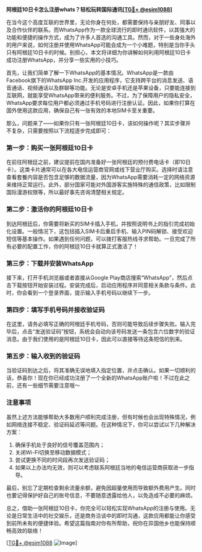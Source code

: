 **阿根廷10日卡怎么注册whats？轻松玩转国际通讯[[TG💪+ @esim1088](https://t.me/s/esim1088)]**

在当今这个高度互联的世界里，无论你身在何处，都需要保持与亲朋好友、同事以及合作伙伴的联系。而WhatsApp作为一款全球流行的即时通讯软件，以其强大的功能和便捷的操作方式，成为了许多人首选的沟通工具。然而，对于一些身处海外的用户来说，如何注册并使用WhatsApp可能会成为一个小难题，特别是当你手头只有阿根廷10日卡的时候。别担心，本文将详细为你讲解如何利用阿根廷10日卡成功注册WhatsApp，并分享一些实用的小技巧。

首先，让我们简单了解一下WhatsApp的基本情况。WhatsApp是一款由Facebook旗下的WhatsApp Inc.开发的应用程序，它支持跨平台的消息发送、语音通话、视频通话以及群聊等功能。无论是安卓手机还是苹果设备，只要能连接到互联网，就能享受WhatsApp带来的便利服务。不过，为了保障用户的隐私安全，WhatsApp要求每位用户都必须通过手机号码进行注册认证。因此，如果你打算在国外使用这款应用，确保自己有一张有效的本地SIM卡至关重要。

那么，问题来了——如果你只有一张阿根廷10日卡，该如何操作呢？其实步骤并不复杂，只需要按照以下流程逐步完成即可：

### 第一步：购买一张阿根廷10日卡

在前往阿根廷之前，建议提前在国内准备好一张阿根廷的预付费电话卡（即10日卡）。这类卡片通常可以在各大电信运营商官网或线下营业厅购买。选择时请注意查看套餐内容是否包含足够的数据流量，因为WhatsApp需要消耗一定的网络资源来维持正常运行。此外，部分国家可能对外国游客实施特殊的通信政策，比如限制国际漫游权限等，所以最好事先咨询清楚相关规定。

### 第二步：激活你的阿根廷10日卡

到达阿根廷后，你需要将新买的SIM卡插入手机，并按照说明书上的指引完成初始化设置。一般情况下，这包括插入SIM卡后重启手机、输入PIN码解锁、接受欢迎短信等基本操作。如果遇到任何问题，可以拨打客服热线寻求帮助。一旦完成了所有必要的配置工作，你的阿根廷10日卡就算正式激活了！

### 第三步：下载并安装WhatsApp

接下来，打开手机浏览器或者直接从Google Play商店搜索“WhatsApp”，然后点击下载按钮开始安装过程。安装完成后，启动应用程序并同意相关条款与条件。此时，你会看到一个登录界面，提示输入手机号码以继续下一步。

### 第四步：填写手机号码并接收验证码

在这里，请务必填写正确的阿根廷手机号码，否则可能导致后续步骤失败。输入完毕后，点击“发送验证码”按钮，系统会自动向该号码发送一条包含六位数字的验证消息。由于我们使用的是阿根廷10日卡，因此可以直接等待这条短信的到来。

### 第五步：输入收到的验证码

当验证码到达之后，将其准确无误地填入指定位置，并点击确认。如果一切顺利的话，恭喜你！现在你已经成功注册了一个全新的WhatsApp账户啦！不过在此之前，还有一些细节需要注意哦～

### 注意事项

虽然上述方法能够帮助大多数用户顺利完成注册，但有时候也会出现特殊情况，例如网络连接不稳定、验证码延迟等问题。在这种情况下，你可以尝试以下几种解决方案：

1. 确保手机处于良好的信号覆盖范围内；
2. 关闭Wi-Fi切换至移动数据模式；
3. 尝试更换不同的时间段再次发送验证码；
4. 如果以上办法均无效，则可以考虑联系阿根廷当地的电信运营商获取进一步指导。

最后，别忘了定期检查剩余流量余额，避免因超量使用而导致额外费用产生。同时也要记得保护好自己的账号信息，不要随意透露给他人，以免造成不必要的麻烦。

总之，借助一张阿根廷10日卡，你完全可以轻松实现WhatsApp的注册与使用。无论是日常生活中的社交娱乐，还是商务洽谈中的即时沟通，这款应用都能让你感受到前所未有的便捷体验。希望这篇指南对你有所帮助，祝你在异国他乡也能保持顺畅高效的联络！

[[TG💪+ @esim1088](https://t.me/s/esim1088) ![Image](https://i.postimg.cc/4NQfJmqS/Snipaste-2025-05-13-00-14-12.png)]